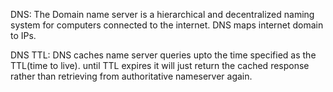 DNS: The Domain name server is a hierarchical and decentralized naming system for computers connected to the internet. DNS maps internet domain to IPs.

DNS TTL: DNS caches name server queries upto the time specified as the TTL(time to live). until TTL expires it will just return the cached response rather than 
retrieving from authoritative nameserver again.